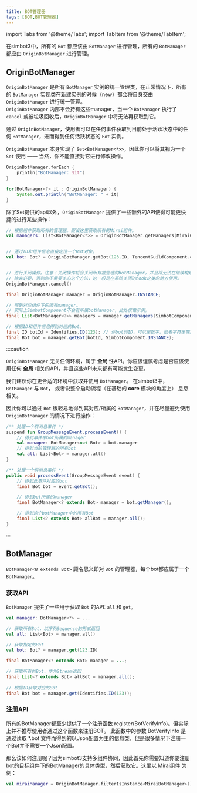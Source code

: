 ```yaml
---
title: BOT管理器
tags: [BOT,BOT管理器]
---
```

import Tabs from '@theme/Tabs';
import TabItem from '@theme/TabItem';

在simbot3中，所有的 `Bot` 都应该由 `BotManager` 进行管理，所有的 `BotManager` 都应由 `OriginBotManager` 进行管理。

## OriginBotManager
`OriginBotManager` 是所有 `BotManager` 实例的统一管理类，在正常情况下，所有的 `BotManager` 实现类在新建实例的时候（new）都会将自身交由 `OriginBotManager` 进行统一管理。<br />
`OriginBotManager` 内部不会持有这些manager，当一个 `BotManager` 执行了 `cancel` 或被垃圾回收后，`OriginBotManager` 中将无法再获取到它。

通过 `OriginBotManager`，使用者可以在任何事件获取到目前处于活跃状态中的任何 `BotManager`，进而得到任何活跃状态的 `Bot` 实例。

`OriginBotManager` 本身实现了 `Set<BotManager<*>>`，因此你可以将其视为一个 `Set` 使用 —— 当然，你不能直接对它进行修改操作。

<Tabs groupId="code">
<TabItem value="Kotlin" label="Kotlin" default>

```kotlin
OriginBotManager.forEach {
    println("BotManager: $it")
}
```

</TabItem>
<TabItem value="Java" label="Java">

```java
for(BotManager<?> it : OriginBotManager) {
    System.out.println("BotManager: " + it)
}
```

</TabItem>
</Tabs>


除了Set提供的api以外，`OriginBotManager` 提供了一些额外的API使得可能更快捷的进行某些操作：


<Tabs groupId="code">
<TabItem value="Kotlin" label="Kotlin" default>

```kotlin
// 根据组件获取所有的管理器。假设这里获取所有的Mirai组件。
val managers: List<BotManager<*>> = OriginBotManager.getManagers(MiraiComponent.component)


// 通过ID和组件信息直接定位一个Bot对象。
val bot: Bot? = OriginBotManager.getBot(123.ID, TencentGuildComponent.component)


// 进行关闭操作。注意！关闭操作将会关闭所有被管理的botManager，并且将无法在继续构建新的管理器。
// 除非必要，否则你不需要关心这个方法，这一般是在系统关闭的hook之类的地方使用。
OriginBotManager.cancel()
```

</TabItem>
<TabItem value="Java" label="Java">

```java
final OriginBotManager manager = OriginBotManager.INSTANCE;

// 得到对应组件下的所有manager。
// 实际上SimbotComponent不会有所属botManager，此处仅做示例。
final List<BotManager<?>> managers = manager.getManagers(SimbotComponent.INSTANCE);

// 根据ID和组件信息得到对应的Bot。
final ID botId = Identifies.ID(123); // 你bot的ID，可以是数字，或者字符串等。
final Bot bot = manager.getBot(botId, SimbotComponent.INSTANCE);
```

</TabItem>
</Tabs>


:::caution

`OriginBotManager` 无关任何环境，属于 **全局** 性API。你应该谨慎考虑是否应该使用任何 **全局** 相关的API，并且这些API未来都有可能发生变更。

我们建议你在更合适的环境中获取并使用 `BotManager`。
在simbot3中，`BotManager` 与 `Bot`， 或者说整个启动流程（在基础的 **core** 模块的角度上） 息息相关。

因此你可以通过 `Bot` 很轻易地得到其对应/所属的 `BotManager`，并在尽量避免使用 `OriginBotManager` 的情况下进行操作：


<Tabs groupId="code">
<TabItem value="Kotlin" default>

```kotlin
/** 处理一个群消息事件 */
suspend fun GroupMessageEvent.processEvent() {
    // 得到事件中bot所属的manager
    val manager: BotManager<out Bot> = bot.manager
    // 得到当前管理器的所有bot
    val all: List<Bot> = manager.all()
}
```

</TabItem>
<TabItem value="Java">

```java
/** 处理一个群消息事件 */
public void processEvent(GroupMessageEvent event) {
    // 得到此事件对应的bot
    final Bot bot = event.getBot();

    // 得到bot所属的manager
    final BotManager<? extends Bot> manager = bot.getManager();

    // 得到这个botManager中的所有Bot
    final List<? extends Bot> allBot = manager.all();
}
```

</TabItem>
</Tabs>

:::

## BotManager
`BotManager<B extends Bot>` 顾名思义即对 `Bot` 的管理器，每个bot都应属于一个 `BotManager`。

### 获取API
`BotManager` 提供了一些用于获取 `Bot` 的API: `all` 和 `get`。


<Tabs groupId="code">
<TabItem value="Kotlin" default>

```kotlin
val manager: BotManager<*> = ...

// 获取所有Bot，以序列Sequence的形式返回
val all: List<Bot> = manager.all()

// 获取指定的Bot
val bot: Bot? = manager.get(123.ID)
```

</TabItem>
<TabItem value="Java">

```java
final BotManager<? extends Bot> manager = ...;

// 获取所有的Bot，作为Stream返回
final List<? extends Bot> allBot = manager.all();
        
// 根据ID获取对应的Bot
final Bot bot = manager.get(Identifies.ID(123));
```

</TabItem>
</Tabs>

### 注册API
所有的BotManager都至少提供了一个注册函数 register(BotVerifyInfo)。但实际上并不推荐使用者通过这个函数来注册BOT。
此函数中的参数 BotVerifyInfo 是通过读取 *.bot 文件而得到的以Json配置为主的信息类，但是很多情况下注册一个Bot并不需要一个Json配置。

那么该如何注册呢？因为simbot3支持多组件协同，因此首先你需要知道你要注册bot的目标组件下的BotManager的具体类型，然后获取它。这里以 Mirai组件 为例：

```kotlin
val miraiManager = OriginBotManager.filterIsInstance<MiraiBotManager>().first()
```

